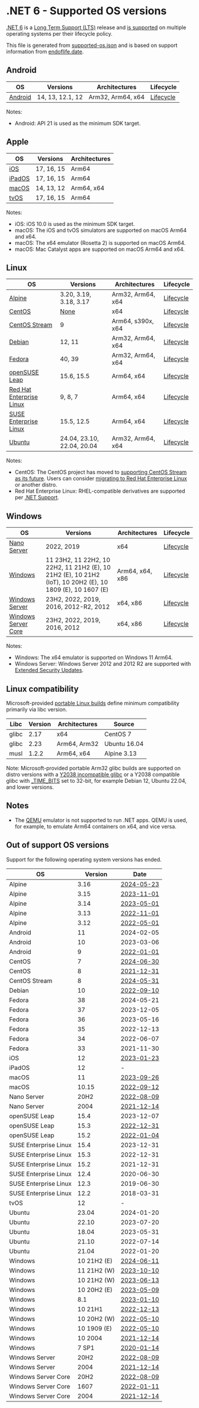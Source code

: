 # .NET 6 - Supported OS versions

[.NET 6](README.md) is a [Long Term Support (LTS)](../../release-policies.md) release and [is supported](../../support.md) on multiple operating systems per their lifecycle policy.

This file is generated from [supported-os.json](supported-os.json) and is based on support information from [endoflife.date](https://endoflife.date/).

## Android

OS                              | Versions                     | Architectures      | Lifecycle          |
--------------------------------|------------------------------|--------------------|--------------------|
[Android][0]                    | 14, 13, 12.1, 12             | Arm32, Arm64, x64  | [Lifecycle][1]     |

Notes:

* Android: API 21 is used as the minimum SDK target.

[0]: https://www.android.com/
[1]: https://support.google.com/android

## Apple

OS                              | Versions                     | Architectures      |
--------------------------------|------------------------------|--------------------|
[iOS][2]                        | 17, 16, 15                   | Arm64              |
[iPadOS][3]                     | 17, 16, 15                   | Arm64              |
[macOS][4]                      | 14, 13, 12                   | Arm64, x64         |
[tvOS][5]                       | 17, 16, 15                   | Arm64              |

Notes:

* iOS: iOS 10.0 is used as the minimum SDK target.
* macOS: The iOS and tvOS simulators are supported on macOS Arm64 and x64.
* macOS: The x64 emulator (Rosetta 2) is supported on macOS Arm64.
* macOS: Mac Catalyst apps are supported on macOS Arm64 and x64.

[2]: https://developer.apple.com/ios/
[3]: https://developer.apple.com/ipados/
[4]: https://developer.apple.com/macos/
[5]: https://developer.apple.com/tvos/

## Linux

OS                              | Versions                     | Architectures      | Lifecycle          |
--------------------------------|------------------------------|--------------------|--------------------|
[Alpine][6]                     | 3.20, 3.19, 3.18, 3.17       | Arm32, Arm64, x64  | [Lifecycle][7]     |
[CentOS][8]                     | [None][OOS]                  | x64                | [Lifecycle][9]     |
[CentOS Stream][10]             | 9                            | Arm64, s390x, x64  | [Lifecycle][11]    |
[Debian][12]                    | 12, 11                       | Arm32, Arm64, x64  | [Lifecycle][13]    |
[Fedora][14]                    | 40, 39                       | Arm32, Arm64, x64  | [Lifecycle][15]    |
[openSUSE Leap][16]             | 15.6, 15.5                   | Arm64, x64         | [Lifecycle][17]    |
[Red Hat Enterprise Linux][18]  | 9, 8, 7                      | Arm64, x64         | [Lifecycle][19]    |
[SUSE Enterprise Linux][20]     | 15.5, 12.5                   | Arm64, x64         | [Lifecycle][21]    |
[Ubuntu][22]                    | 24.04, 23.10, 22.04, 20.04   | Arm32, Arm64, x64  | [Lifecycle][23]    |

Notes:

* CentOS: The CentOS project has moved to [supporting CentOS Stream as its future](https://blog.centos.org/2020/12/future-is-centos-stream/). Users can consider [migrating to Red Hat Enterprise Linux](https://www.redhat.com/en/blog/centos-linux-has-reached-its-end-life-eol) or another distro.
* Red Hat Enterprise Linux: RHEL-compatible derivatives are supported per [.NET Support](../../support.md).

[6]: https://alpinelinux.org/
[7]: https://alpinelinux.org/releases/
[8]: https://centos.org/
[9]: https://blog.centos.org/2023/04/end-dates-are-coming-for-centos-stream-8-and-centos-linux-7/
[10]: https://centos.org/
[11]: https://www.centos.org/cl-vs-cs/
[12]: https://www.debian.org/
[13]: https://wiki.debian.org/DebianReleases
[14]: https://fedoraproject.org/
[15]: https://fedoraproject.org/wiki/End_of_life
[16]: https://www.opensuse.org/
[17]: https://en.opensuse.org/Lifetime
[18]: https://access.redhat.com/
[19]: https://access.redhat.com/support/policy/updates/errata/
[20]: https://www.suse.com/
[21]: https://www.suse.com/lifecycle/
[22]: https://ubuntu.com/
[23]: https://wiki.ubuntu.com/Releases

## Windows

OS                              | Versions                     | Architectures      | Lifecycle          |
--------------------------------|------------------------------|--------------------|--------------------|
[Nano Server][24]               | 2022, 2019                   | x64                | [Lifecycle][25]    |
[Windows][26]                   | 11 23H2, 11 22H2, 10 22H2, 11 21H2 (E), 10 21H2 (E), 10 21H2 (IoT), 10 20H2 (E), 10 1809 (E), 10 1607 (E) | Arm64, x64, x86    | [Lifecycle][27]    |
[Windows Server][28]            | 23H2, 2022, 2019, 2016, 2012-R2, 2012 | x64, x86           | [Lifecycle][29]    |
[Windows Server Core][30]       | 23H2, 2022, 2019, 2016, 2012 | x64, x86           | [Lifecycle][31]    |

Notes:

* Windows: The x64 emulator is supported on Windows 11 Arm64.
* Windows Server: Windows Server 2012 and 2012 R2 are supported with [Extended Security Updates](https://learn.microsoft.com/windows-server/get-started/extended-security-updates-overview).

[24]: https://learn.microsoft.com/virtualization/windowscontainers/manage-containers/container-base-images
[25]: https://learn.microsoft.com/windows-server/get-started/windows-server-release-info
[26]: https://www.microsoft.com/windows/
[27]: https://support.microsoft.com/help/13853/windows-lifecycle-fact-sheet
[28]: https://www.microsoft.com/windows-server
[29]: https://learn.microsoft.com/windows-server/get-started/windows-server-release-info
[30]: https://learn.microsoft.com/virtualization/windowscontainers/manage-containers/container-base-images
[31]: https://learn.microsoft.com/windows-server/get-started/windows-server-release-info

## Linux compatibility

Microsoft-provided [portable Linux builds](../../linux.md) define minimum compatibility primarily via libc version.

Libc                     | Version  | Architectures      | Source             |
-------------------------|----------|--------------------|--------------------|
glibc                    | 2.17     | x64                | CentOS 7           |
glibc                    | 2.23     | Arm64, Arm32       | Ubuntu 16.04       |
musl                     | 1.2.2    | Arm64, x64         | Alpine 3.13        |

Note: Microsoft-provided portable Arm32 glibc builds are supported on distro versions with a [Y2038 incompatible glibc](https://github.com/dotnet/core/discussions/9285) or a Y2038 compatible glibc with [_TIME_BITS](https://www.gnu.org/software/libc/manual/html_node/Feature-Test-Macros.html) set to 32-bit, for example Debian 12, Ubuntu 22.04, and lower versions.

## Notes

* The [QEMU](https://www.qemu.org/) emulator is not supported to run .NET apps. QEMU is used, for example, to emulate Arm64 containers on x64, and vice versa.

## Out of support OS versions

Support for the following operating system versions has ended.

OS                              | Version                      | Date               |
--------------------------------|------------------------------|--------------------|
Alpine                          | 3.16                         | [2024-05-23](https://alpinelinux.org/posts/Alpine-3.16.9-3.17.7-3.18.6-released.html) |
Alpine                          | 3.15                         | [2023-11-01](https://alpinelinux.org/posts/Alpine-3.15.10-3.16.7-3.17.5-3.18.3-released.html) |
Alpine                          | 3.14                         | [2023-05-01](https://alpinelinux.org/posts/Alpine-3.14.10-3.15.8-3.16.5-released.html) |
Alpine                          | 3.13                         | [2022-11-01](https://alpinelinux.org/posts/Alpine-3.12.12-3.13.10-3.14.6-3.15.4-released.html) |
Alpine                          | 3.12                         | [2022-05-01](https://alpinelinux.org/posts/Alpine-3.12.12-3.13.10-3.14.6-3.15.4-released.html) |
Android                         | 11                           | 2024-02-05         |
Android                         | 10                           | 2023-03-06         |
Android                         | 9                            | [2022-01-01](https://developer.android.com/about/versions/pie) |
CentOS                          | 7                            | [2024-06-30](https://web.archive.org/web/20230711113909/https://wiki.centos.org/Manuals/ReleaseNotes/CentOS7.2009) |
CentOS                          | 8                            | [2021-12-31](https://web.archive.org/web/20230711113909/https://wiki.centos.org/Manuals/ReleaseNotes/CentOS8.2111) |
CentOS Stream                   | 8                            | [2024-05-31](http://web.archive.org/web/20230417021744/https://wiki.centos.org/Manuals/ReleaseNotes/CentOSStream) |
Debian                          | 10                           | [2022-09-10](https://www.debian.org/News/2022/20220910) |
Fedora                          | 38                           | 2024-05-21         |
Fedora                          | 37                           | 2023-12-05         |
Fedora                          | 36                           | 2023-05-16         |
Fedora                          | 35                           | 2022-12-13         |
Fedora                          | 34                           | 2022-06-07         |
Fedora                          | 33                           | 2021-11-30         |
iOS                             | 12                           | [2023-01-23](https://support.apple.com/HT209084) |
iPadOS                          | 12                           | -                  |
macOS                           | 11                           | [2023-09-26](https://support.apple.com/HT211896) |
macOS                           | 10.15                        | [2022-09-12](https://support.apple.com/HT210642) |
Nano Server                     | 20H2                         | [2022-08-09](https://learn.microsoft.com/lifecycle/announcements/windows-server-20h2-retiring) |
Nano Server                     | 2004                         | [2021-12-14](https://learn.microsoft.com/lifecycle/announcements/windows-server-version-2004-end-of-servicing) |
openSUSE Leap                   | 15.4                         | 2023-12-07         |
openSUSE Leap                   | 15.3                         | [2022-12-31](https://web.archive.org/web/20230521063245/https://doc.opensuse.org/release-notes/x86_64/openSUSE/Leap/15.3/) |
openSUSE Leap                   | 15.2                         | [2022-01-04](https://web.archive.org/web/20230529015218/https://doc.opensuse.org/release-notes/x86_64/openSUSE/Leap/15.2/) |
SUSE Enterprise Linux           | 15.4                         | 2023-12-31         |
SUSE Enterprise Linux           | 15.3                         | 2022-12-31         |
SUSE Enterprise Linux           | 15.2                         | 2021-12-31         |
SUSE Enterprise Linux           | 12.4                         | 2020-06-30         |
SUSE Enterprise Linux           | 12.3                         | 2019-06-30         |
SUSE Enterprise Linux           | 12.2                         | 2018-03-31         |
tvOS                            | 12                           | -                  |
Ubuntu                          | 23.04                        | 2024-01-20         |
Ubuntu                          | 22.10                        | 2023-07-20         |
Ubuntu                          | 18.04                        | 2023-05-31         |
Ubuntu                          | 21.10                        | 2022-07-14         |
Ubuntu                          | 21.04                        | 2022-01-20         |
Windows                         | 10 21H2 (E)                  | [2024-06-11](https://learn.microsoft.com/lifecycle/products/windows-10-enterprise-and-education) |
Windows                         | 11 21H2 (W)                  | [2023-10-10](https://learn.microsoft.com/windows/release-health/windows11-release-information) |
Windows                         | 10 21H2 (W)                  | [2023-06-13](https://learn.microsoft.com/windows/release-health/release-information) |
Windows                         | 10 20H2 (E)                  | [2023-05-09](https://learn.microsoft.com/windows/release-health/status-windows-10-20h2) |
Windows                         | 8.1                          | [2023-01-10](https://learn.microsoft.com/lifecycle/products/windows-81) |
Windows                         | 10 21H1                      | [2022-12-13](https://learn.microsoft.com/windows/release-health/status-windows-10-21h1) |
Windows                         | 10 20H2 (W)                  | [2022-05-10](https://learn.microsoft.com/windows/release-health/status-windows-10-20h2) |
Windows                         | 10 1909 (E)                  | [2022-05-10](https://learn.microsoft.com/lifecycle/announcements/windows-10-1909-enterprise-education-eos) |
Windows                         | 10 2004                      | [2021-12-14](https://learn.microsoft.com/lifecycle/announcements/windows-10-version-2004-end-of-servicing) |
Windows                         | 7 SP1                        | [2020-01-14](https://learn.microsoft.com/lifecycle/products/windows-7) |
Windows Server                  | 20H2                         | [2022-08-09](https://learn.microsoft.com/lifecycle/announcements/windows-server-20h2-retiring) |
Windows Server                  | 2004                         | [2021-12-14](https://learn.microsoft.com/lifecycle/announcements/windows-server-version-2004-end-of-servicing) |
Windows Server Core             | 20H2                         | [2022-08-09](https://learn.microsoft.com/lifecycle/announcements/windows-server-20h2-retiring) |
Windows Server Core             | 1607                         | [2022-01-11](https://learn.microsoft.com/virtualization/windowscontainers/deploy-containers/base-image-lifecycle) |
Windows Server Core             | 2004                         | [2021-12-14](https://learn.microsoft.com/lifecycle/announcements/windows-server-version-2004-end-of-servicing) |

[OOS]: #out-of-support-os-versions
